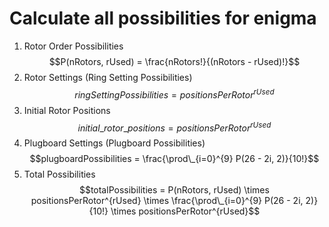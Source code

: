 # Calculate all possibilities for enigma

1. Rotor Order Possibilities
$$P(nRotors, rUsed) = \frac{nRotors!}{(nRotors - rUsed)!}$$
2. Rotor Settings (Ring Setting Possibilities)
$$ringSettingPossibilities = positionsPerRotor^{rUsed}$$
3. Initial Rotor Positions
$$initial\_rotor\_positions = positionsPerRotor^{rUsed}$$
4. Plugboard Settings (Plugboard Possibilities)
$$plugboardPossibilities = \frac{\prod\_{i=0}^{9} P(26 - 2i, 2)}{10!}$$
5. Total Possibilities
$$totalPossibilities = P(nRotors, rUsed) \times positionsPerRotor^{rUsed} \times \frac{\prod\_{i=0}^{9} P(26 - 2i, 2)}{10!} \times positionsPerRotor^{rUsed}$$
